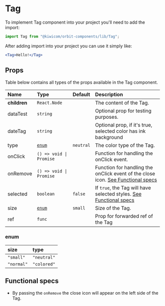 # Tag

To implement Tag component into your project you'll need to add the import:

```jsx
import Tag from "@kiwicom/orbit-components/lib/Tag";
```

After adding import into your project you can use it simply like:

```jsx
<Tag>Hello!</Tag>
```

## Props

Table below contains all types of the props available in the Tag component.

| Name         | Type                    | Default   | Description                                                                                          |
| :----------- | :---------------------- | :-------- | :--------------------------------------------------------------------------------------------------- |
| **children** | `React.Node`            |           | The content of the Tag.                                                                              |
| dataTest     | `string`                |           | Optional prop for testing purposes.                                                                  |
| dateTag      | `string`                |           | Optional prop, if it's true, selected color has ink background                                       |
| type         | [`enum`](#enum)         | `neutral` | The color type of the Tag.                                                                           |
| onClick      | `() => void \| Promise` |           | Function for handling the onClick event.                                                             |
| onRemove     | `() => void \| Promise` |           | Function for handling the onClick event of the close icon. [See Functional specs](#functional-specs) |
| selected     | `boolean`               | `false`   | If `true`, the Tag will have selected styles. [See Functional specs](#functional-specs)              |
| size         | [`enum`](#enum)         | `small`   | Size of the Tag.                                                                                     |
| ref          | `func`                  |           | Prop for forwarded ref of the Tag                                                                    |

### enum

| size       | type        |
| :--------- | :---------- |
| `"small"`  | `"neutral"` |
| `"normal"` | `"colored"` |

## Functional specs

- By passing the `onRemove` the close icon will appear on the left side of the Tag.
